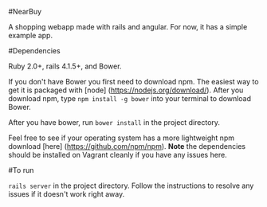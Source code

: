 

#NearBuy

A shopping webapp made with rails and angular.  For now, it has a simple example app.

#Dependencies

Ruby 2.0+, rails 4.1.5+, and Bower.

If you don't have Bower you first need to download npm.  The easiest way to get it is packaged with [node] (https://nodejs.org/download/).  After you download npm, type `npm install -g bower` into your terminal to download Bower.

After you have bower, run `bower install` in the project directory.

Feel free to see if your operating system has a more lightweight npm download [here] (https://github.com/npm/npm).  **Note** the dependencies should be installed on Vagrant cleanly if you have any issues here.


#To run

`rails server` in the project directory.  Follow the instructions to resolve any issues if it doesn't work right away.

